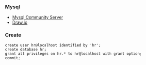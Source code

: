 ### Mysql
- [Mysql Community Server](https://dev.mysql.com/downloads/windows/installer/8.0.html)
- [Draw.io](https://www.drawio.com/)

### Create
```
create user hr@localhost identified by 'hr';
create database hr;
grant all privileges on hr.* to hr@localhost with grant option;
commit;
```
